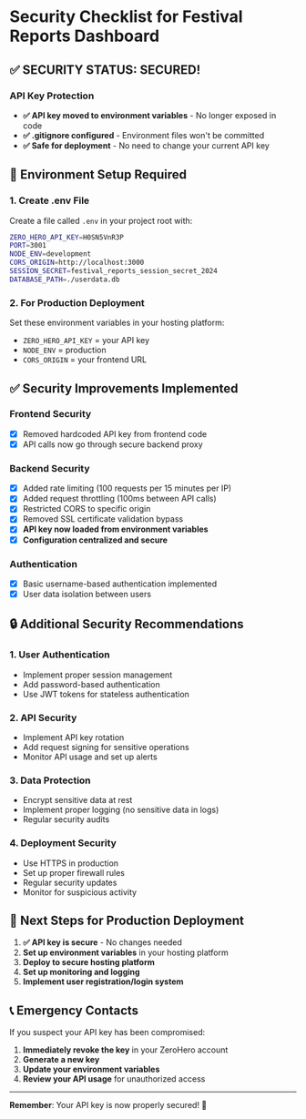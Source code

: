 # Security Checklist for Festival Reports Dashboard

## ✅ SECURITY STATUS: SECURED!

### API Key Protection
- **✅ API key moved to environment variables** - No longer exposed in code
- **✅ .gitignore configured** - Environment files won't be committed
- **✅ Safe for deployment** - No need to change your current API key

## 🔧 Environment Setup Required

### 1. Create .env File
Create a file called `.env` in your project root with:
```bash
ZERO_HERO_API_KEY=H0SN5VnR3P
PORT=3001
NODE_ENV=development
CORS_ORIGIN=http://localhost:3000
SESSION_SECRET=festival_reports_session_secret_2024
DATABASE_PATH=./userdata.db
```

### 2. For Production Deployment
Set these environment variables in your hosting platform:
- `ZERO_HERO_API_KEY` = your API key
- `NODE_ENV` = production
- `CORS_ORIGIN` = your frontend URL

## ✅ Security Improvements Implemented

### Frontend Security
- [x] Removed hardcoded API key from frontend code
- [x] API calls now go through secure backend proxy

### Backend Security
- [x] Added rate limiting (100 requests per 15 minutes per IP)
- [x] Added request throttling (100ms between API calls)
- [x] Restricted CORS to specific origin
- [x] Removed SSL certificate validation bypass
- [x] **API key now loaded from environment variables**
- [x] **Configuration centralized and secure**

### Authentication
- [x] Basic username-based authentication implemented
- [x] User data isolation between users

## 🔒 Additional Security Recommendations

### 1. User Authentication
- Implement proper session management
- Add password-based authentication
- Use JWT tokens for stateless authentication

### 2. API Security
- Implement API key rotation
- Add request signing for sensitive operations
- Monitor API usage and set up alerts

### 3. Data Protection
- Encrypt sensitive data at rest
- Implement proper logging (no sensitive data in logs)
- Regular security audits

### 4. Deployment Security
- Use HTTPS in production
- Set up proper firewall rules
- Regular security updates
- Monitor for suspicious activity

## 🚀 Next Steps for Production Deployment

1. **✅ API key is secure** - No changes needed
2. **Set up environment variables** in your hosting platform
3. **Deploy to secure hosting platform**
4. **Set up monitoring and logging**
5. **Implement user registration/login system**

## 📞 Emergency Contacts

If you suspect your API key has been compromised:
1. **Immediately revoke the key** in your ZeroHero account
2. **Generate a new key**
3. **Update your environment variables**
4. **Review your API usage** for unauthorized access

---

**Remember**: Your API key is now properly secured! 🎉 